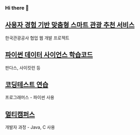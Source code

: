 ### Hi there 👋
## [사용자 경험 기반 맞춤형 스마트 관광 추천 서비스](https://github.com/Jihun0224/KTO.git)
한국관광공사 협업 웹 개발 프로젝트

## [파이썬 데이터 사이언스 학습코드](https://github.com/parkbible/parkbible.git)
판다스, 사이킷런 등

## [코딩테스트 연습](https://github.com/parkbible/Programmers.git)
프로그래머스 - 파이썬 사용

## [멀티캠퍼스](https://github.com/parkbible/Multicampus.git)
개발자 과정 - Java, C 사용

<!--
**parkbible/parkbible** is a ✨ _special_ ✨ repository because its `README.md` (this file) appears on your GitHub profile.

Here are some ideas to get you started:

- 🌱 I’m currently learning in multicampus
